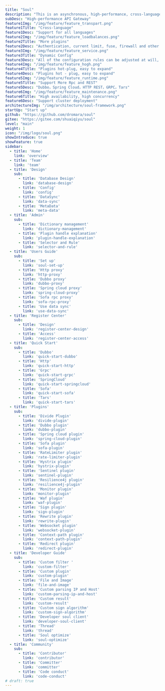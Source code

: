 ```yaml
---
title: "Soul"
description: "This is an asynchronous, high-performance, cross-language, responsive API gateway."
subDesc: "High-performance API Gateway"
feature1Img: "/img/feature/feature_transpart.png"
feature1Title: "Cross-language"
feature1Desc: "Support for all languages"
feature2Img: "/img/feature/feature_loadbalances.png"
feature2Title: "More plugins"
feature2Desc: "Authentication, current limit, fuse, firewall and other plugins"
feature3Img: "/img/feature/feature_service.png"
feature3Title: "Dynamic Config"
feature3Desc: "All of the configuration rules can be adjusted at will, taking effect dynamically, without restarting"
feature4Img: "/img/feature/feature_hogh.png"
feature4Title: "Plugins hot-plug, easy to expand"
feature4Desc: "Plugins hot - plug, easy to expand"
feature5Img: "/img/feature/feature_runtime.png"
feature5Title: "Support More Rpc and REST"
feature5Desc: "Dubbo，Spring Cloud，HTTP REST，GRPC，Tars"
feature6Img: "/img/feature/feature_maintenance.png"
feature6Title: "High availability, high concurrency"
feature6Desc: "Support cluster deployment"
architectureImg: "/img/architecture/soul-framework.png"
startUp: "Start up"
github: "https://github.com/dromara/soul"
gitee: "https://gitee.com/shuaiqiyu/soul"
level: "main"
weight: 1
icon: "/img/logo/soul.png"
showIntroduce: true
showFeature: true
sidebar:
  - title: 'Home'  	
    link: 'overview'
  - title: 'Team'  	
    link: 'team'
  - title: 'Design'  	
    sub:
      - title: 'Database Design'  	
        link: 'database-design'
      - title: 'Config'  	
        link: 'config' 
      - title: 'DataSync'  	
        link: 'data-sync'
      - title: 'MetaData'  	
        link: 'meta-data' 
  - title: 'Admin'  	
    sub:
      - title: 'Dictionary management'  	
        link: 'dictionary-management'
      - title: 'Plugin handle explanation'  	
        link: 'plugin-handle-explanation'
      - title: 'Selector and Rule'  	
        link: 'selector-and-rule'     
  - title: 'Users Guide'  	
    sub:
      - title: 'Set up'  	
        link: 'soul-set-up' 
      - title: 'Http proxy'  	
        link: 'http-proxy'
      - title: 'Dubbo proxy'  	
        link: 'dubbo-proxy'
      - title: 'Spring cloud proxy'  	
        link: 'spring-cloud-proxy'
      - title: 'Sofa rpc proxy'  	
        link: 'sofa-rpc-proxy'
      - title: 'Use data sync'  	
        link: 'use-data-sync'  
  - title: 'Register Center'  	
    sub:
      - title: 'Design'
        link: 'register-center-design'
      - title: 'Access'  	
        link: 'register-center-access'
  - title: 'Quick Start'  	
    sub:
      - title: 'Dubbo'  	
        link: 'quick-start-dubbo'
      - title: 'Http'  	
        link: 'quick-start-http'
      - title: 'Grpc'  	
        link: 'quick-start-grpc'
      - title: 'SpringCloud'  	
        link: 'quick-start-springcloud'
      - title: 'Sofa'  	
        link: 'quick-start-sofa' 
      - title: 'Tars'  	
        link: 'quick-start-tars'         
  - title: 'Plugins'  	
    sub:
      - title: 'Divide Plugin'  	
        link: 'divide-plugin'
      - title: 'Dubbo plugin'  	
        link: 'dubbo-plugin'
      - title: 'Spring cloud plugin'  	
        link: 'spring-cloud-plugin'
      - title: 'Sofa plugin'  	
        link: 'sofa-plugin'
      - title: 'RateLimiter plugin'  	
        link: 'rate-limiter-plugin'
      - title: 'Hystrix plugin'  	
        link: 'hystrix-plugin'
      - title: 'Sentinel plugin'  	
        link: 'sentinel-plugin'
      - title: 'Resilience4j plugin'  	
        link: 'resilience4j-plugin'
      - title: 'Monitor plugin'  	
        link: 'monitor-plugin'
      - title: 'Waf plugin'  	
        link: 'waf-plugin'
      - title: 'Sign plugin'  	
        link: 'sign-plugin'
      - title: 'Rewrite plugin'  	
        link: 'rewrite-plugin'
      - title: 'Websocket plugin'  	
        link: 'websocket-plugin'
      - title: 'Context-path plugin'  	
        link: 'context-path-plugin'
      - title: 'Redirect plugin'  	
        link: 'redirect-plugin'
  - title: 'Developer Guide'  	
    sub:
      - title: 'Custom filter '  	
        link: 'custom-filter'
      - title: 'Custom plugin'  	
        link: 'custom-plugin'
      - title: 'File and Image'  	
        link: 'file-and-image'
      - title: 'Custom parsing IP and Host'  	
        link: 'custom-parsing-ip-and-host'
      - title: 'Custom result'  	
        link: 'custom-result'
      - title: 'Custom sign algorithm'  	
        link: 'custom-sign-algorithm'
      - title: 'Developer soul client'  	
        link: 'developer-soul-client'
      - title: 'Thread'  	
        link: 'thread'
      - title: 'Soul optimize'  	
        link: 'soul-optimize'
  - title: 'Community'  	
    sub:
      - title: 'Contributor'  	
        link: 'contributor'
      - title: 'Committer'  	
        link: 'committer'
      - title: 'Code conduct'  	
        link: 'code-conduct'
# draft: true
---
```



